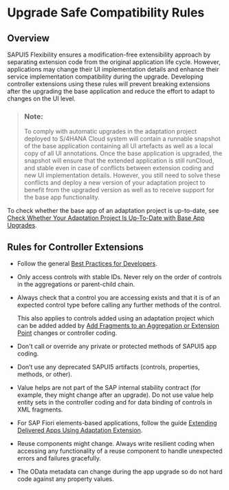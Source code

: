 <!-- loio53706e2ca58240a789ecf6a324152513 -->

# Upgrade Safe Compatibility Rules



<a name="loio53706e2ca58240a789ecf6a324152513__section_jqz_xzb_d1c"/>

## Overview

SAPUI5 Flexibility ensures a modification-free extensibility approach by separating extension code from the original application life cycle. However, applications may change their UI implementation details and enhance their service implementation compatibility during the upgrade. Developing controller extensions using these rules will prevent breaking extensions after the upgrading the base application and reduce the effort to adapt to changes on the UI level.

> ### Note:  
> To comply with automatic upgrades in the adaptation project deployed to S/4HANA Cloud system will contain a runnable snapshot of the base application containing all UI artefacts as well as a local copy of all UI annotations. Once the base application is upgraded, the snapshot will ensure that the extended application is still runCloud, and stable even in case of conflicts between extension coding and new UI implementation details. However, you still need to solve these conflicts and deploy a new version of your adaptation project to benefit from the upgraded version as well as to receive support for the base app functionality.

To check whether the base app of an adaptation project is up-to-date, see [Check Whether Your Adaptation Project Is Up-To-Date with Base App Upgrades](check-whether-your-adaptation-project-is-up-to-date-with-base-app-upgrades-c6ef105.md).



<a name="loio53706e2ca58240a789ecf6a324152513__section_pnr_q1c_d1c"/>

## Rules for Controller Extensions

-   Follow the general [Best Practices for Developers](https://ui5.sap.com/#/topic/28fcd55b04654977b63dacbee0552712).

-   Only access controls with stable IDs. Never rely on the order of controls in the aggregations or parent-child chain.
-   Always check that a control you are accessing exists and that it is of an expected control type before calling any further methods of the control.

    This also applies to controls added using an adaptation project which can be added added by [Add Fragments to an Aggregation or Extension Point](add-fragments-to-an-aggregation-or-extension-point-6033d56.md) changes or controller coding.

-   Don't call or override any private or protected methods of SAPUI5 app coding.
-   Don’t use any deprecated SAPUI5 artifacts \(controls, properties, methods, or other\).
-   Value helps are not part of the SAP internal stability contract \(for example, they might change after an upgrade\). Do not use value help entity sets in the controller coding and for data binding of controls in XML fragments.
-   For SAP Fiori elements-based applications, follow the guide [Extending Delivered Apps Using Adaptation Extension](https://ui5.sap.com/#/topic/52fc48b479314d0688be24f699778c47).
-   Reuse components might change. Always write resilient coding when accessing any functionality of a reuse component to handle unexpected errors and failures gracefully.
-   The OData metadata can change during the app upgrade so do not hard code against any property values.

